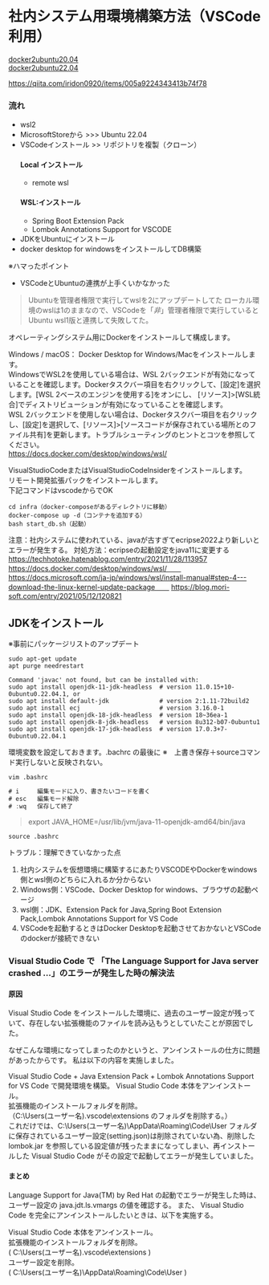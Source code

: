 # 社内システム用環境構築方法（VSCode利用）

[docker2ubuntu20.04](https://www.digitalocean.com/community/tutorials/how-to-install-and-use-docker-on-ubuntu-20-04-ja)  
[docker2ubuntu22.04](https://www.digitalocean.com/community/tutorials/how-to-install-and-use-docker-on-ubuntu-22-04)
 
https://qiita.com/iridon0920/items/005a9224343413b74f78

### 流れ

- wsl2　
- MicrosoftStoreから >>> Ubuntu 22.04
- VSCodeインストール >> リポジトリを複製（クローン）
  #### Local インストール
  - remote wsl
  #### WSL:インストール
  - Spring Boot Extension Pack
  - Lombok Annotations Support for VSCODE
- JDKをUbuntuにインストール
- docker desktop for windowsをインストールしてDB構築


※ハマったポイント
- VSCodeとUbuntuの連携が上手くいかなかった
> Ubuntuを管理者権限で実行してwslを2にアップデートしてた
> ローカル環境のwslは1のままなので、VSCodeを「*非*」管理者権限で実行していると Ubuntu wsl1版と連携して失敗してた。

オペレーティングシステム用にDockerをインストールして構成します。

Windows / macOS：
Docker Desktop for Windows/Macをインストールします。  
WindowsでWSL2を使用している場合は、WSL 2バックエンドが有効になっていることを確認します。Dockerタスクバー項目を右クリックして、[設定]を選択します。[WSL 2ベースのエンジンを使用する]をオンにし、 [リソース]>[WSL統合]でディストリビューションが有効になっていることを確認します。  
WSL 2バックエンドを使用しない場合は、Dockerタスクバー項目を右クリックし、[設定]を選択して、[リソース]>[ソースコードが保存されている場所とのファイル共有]を更新します。トラブルシューティングのヒントとコツを参照してください。  
https://docs.docker.com/desktop/windows/wsl/


VisualStudioCodeまたはVisualStudioCodeInsiderをインストールします。  
リモート開発拡張パックをインストールします。  
下記コマンドはvscodeからでOK
```console
cd infra（docker-composeがあるディレクトリに移動）
docker-compose up -d（コンテナを追加する）
bash start_db.sh（起動）
```

注意：社内システムに使われている、javaが古すぎてecripse2022より新しいとエラーが発生する。
対処方法：ecripseの起動設定をjava11に変更する
https://techhotoke.hatenablog.com/entry/2021/11/28/113957  
https://docs.docker.com/desktop/windows/wsl/　　
https://docs.microsoft.com/ja-jp/windows/wsl/install-manual#step-4---download-the-linux-kernel-update-package　　
https://blog.mori-soft.com/entry/2021/05/12/120821  

## JDKをインストール
※事前にパッケージリストのアップデート
```console
sudo apt-get update
apt purge needrestart
```

```console
Command 'javac' not found, but can be installed with:
sudo apt install openjdk-11-jdk-headless  # version 11.0.15+10-0ubuntu0.22.04.1, or
sudo apt install default-jdk              # version 2:1.11-72build2
sudo apt install ecj                      # version 3.16.0-1
sudo apt install openjdk-18-jdk-headless  # version 18~36ea-1
sudo apt install openjdk-8-jdk-headless   # version 8u312-b07-0ubuntu1
sudo apt install openjdk-17-jdk-headless  # version 17.0.3+7-0ubuntu0.22.04.1
```
環境変数を設定しておきます。.bachrc の最後に
※　上書き保存＋sourceコマンド実行しないと反映されない。
```console
vim .bashrc
```
```java
# i     編集モードに入り、書きたいコードを書く
# esc   編集モード解除
# :wq   保存して終了
```
> export JAVA_HOME=/usr/lib/jvm/java-11-openjdk-amd64/bin/java
```console
source .bashrc
```


トラブル：理解できていなかった点
1. 社内システムを仮想環境に構築するにあたりVSCODEやDockerをwindows側とwsl側のどちらに入れるか分からない
  1. Windows側：VSCode、Docker Desktop for windows、ブラウザの起動ページ
  2. wsl側：JDK、Extension Pack for Java,Spring Boot Extension Pack,Lombok Annotations Support for VS Code
2. VSCodeを起動するときはDocker Desktopを起動させておかないとVSCodeのdockerが接続できない

### Visual Studio Code で 「The Language Support for Java server crashed …」のエラーが発生した時の解決法
#### 原因
Visual Studio Code をインストールした環境に、過去のユーザー設定が残っていて、存在しない拡張機能のファイルを読み込もうとしていたことが原因でした。

なぜこんな環境になってしまったのかというと、アンインストールの仕方に問題があったからです。
私は以下の内容を実施しました。

Visual Studio Code + Java Extension Pack + Lombok Annotations Support for VS Code で開発環境を構築。
Visual Studio Code 本体をアンインストール。  
拡張機能のインストールフォルダを削除。  
（C:\Users\(ユーザー名)\.vscode\extensions のフォルダを削除する。）  
これだけでは、C:\Users\(ユーザー名)\AppData\Roaming\Code\User フォルダに保存されているユーザー設定(setting.json)は削除されていない為、削除した lombok.jar を参照している設定値が残ったままになってしまい、再インストールした Visual Studio Code がその設定で起動してエラーが発生していました。

#### まとめ
Language Support for Java(TM) by Red Hat の起動でエラーが発生した時は、ユーザー設定の java.jdt.ls.vmargs の値を確認する。
また、 Visual Studio Code を完全にアンインストールしたいときは、以下を実施する。  
  
Visual Studio Code 本体をアンインストール。  
拡張機能のインストールフォルダを削除。  
( C:\Users\(ユーザー名)\.vscode\extensions )  
ユーザー設定を削除。  
( C:\Users\(ユーザー名)\AppData\Roaming\Code\User )  

